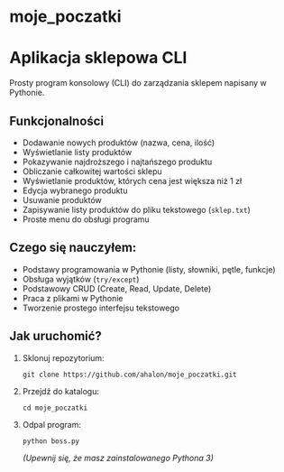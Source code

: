 # moje_poczatki
# Aplikacja sklepowa CLI

Prosty program konsolowy (CLI) do zarządzania sklepem napisany w Pythonie.

## Funkcjonalności

- Dodawanie nowych produktów (nazwa, cena, ilość)
- Wyświetlanie listy produktów
- Pokazywanie najdroższego i najtańszego produktu
- Obliczanie całkowitej wartości sklepu
- Wyświetlanie produktów, których cena jest większa niż 1 zł
- Edycja wybranego produktu
- Usuwanie produktów
- Zapisywanie listy produktów do pliku tekstowego (`sklep.txt`)
- Proste menu do obsługi programu

## Czego się nauczyłem:

- Podstawy programowania w Pythonie (listy, słowniki, pętle, funkcje)
- Obsługa wyjątków (`try/except`)
- Podstawowy CRUD (Create, Read, Update, Delete)
- Praca z plikami w Pythonie
- Tworzenie prostego interfejsu tekstowego

## Jak uruchomić?

1. Sklonuj repozytorium:
    ```
    git clone https://github.com/ahalon/moje_poczatki.git
    ```
2. Przejdź do katalogu:
    ```
    cd moje_poczatki
    ```
3. Odpal program:
    ```
    python boss.py
    ```
    *(Upewnij się, że masz zainstalowanego Pythona 3)*

